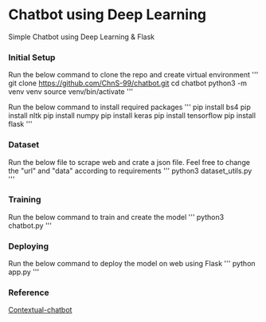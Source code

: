 # Chatbot using Deep Learning

Simple Chatbot using Deep Learning & Flask

### Initial Setup

Run the below command to clone the repo and create virtual environment
'''
git clone https://github.com/ChnS-99/chatbot.git
cd chatbot
python3 -m venv venv
source venv/bin/activate
'''

Run the below command to install required packages
'''
pip install bs4
pip install nltk
pip install numpy
pip install keras
pip install tensorflow
pip install flask
'''

### Dataset

Run the below file to scrape web and crate a json file. Feel free to change the "url" and "data" according to requirements
'''
python3 dataset_utils.py
'''

### Training

Run the below command to train and create the model
'''
python3 chatbot.py
'''

### Deploying

Run the below command to deploy the model on web using Flask
'''
python app.py
'''

### Reference

[Contextual-chatbot](https://chatbotsmagazine.com/contextual-chat-bots-with-tensorflow-4391749d0077)